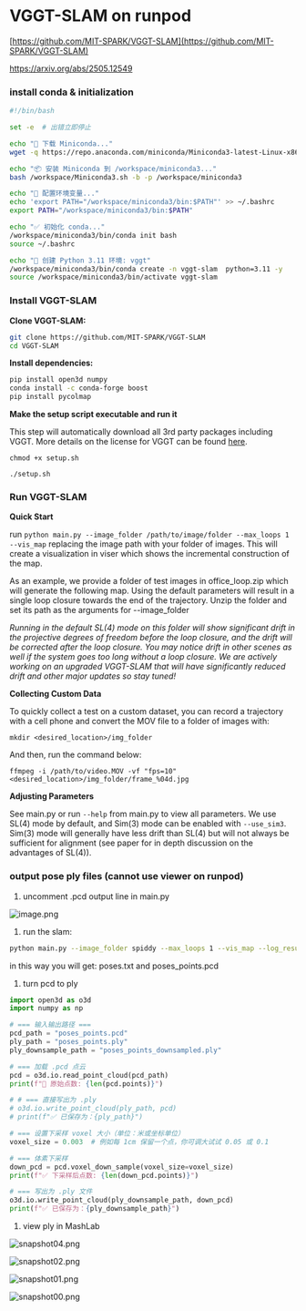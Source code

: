 # VGGT-SLAM on runpod

[https://github.com/MIT-SPARK/VGGT-SLAM](https://github.com/MIT-SPARK/VGGT-SLAM)

https://arxiv.org/abs/2505.12549

### install conda & initialization

```bash
#!/bin/bash

set -e  # 出错立即停止

echo "🚀 下载 Miniconda..."
wget -q https://repo.anaconda.com/miniconda/Miniconda3-latest-Linux-x86_64.sh -O /workspace/Miniconda3.sh

echo "📦 安装 Miniconda 到 /workspace/miniconda3..."
bash /workspace/Miniconda3.sh -b -p /workspace/miniconda3

echo "🔧 配置环境变量..."
echo 'export PATH="/workspace/miniconda3/bin:$PATH"' >> ~/.bashrc
export PATH="/workspace/miniconda3/bin:$PATH"

echo "✅ 初始化 conda..."
/workspace/miniconda3/bin/conda init bash
source ~/.bashrc

echo "🧪 创建 Python 3.11 环境: vggt"
/workspace/miniconda3/bin/conda create -n vggt-slam  python=3.11 -y
source /workspace/miniconda3/bin/activate vggt-slam
```

### Install VGGT-SLAM

**Clone VGGT-SLAM:**

```bash
git clone https://github.com/MIT-SPARK/VGGT-SLAM
cd VGGT-SLAM
```

**Install dependencies:**

```bash
pip install open3d numpy
conda install -c conda-forge boost
pip install pycolmap
```

**Make the setup script executable and run it**

This step will automatically download all 3rd party packages including VGGT. More details on the license for VGGT can be found [here](https://github.com/facebookresearch/vggt/blob/main/LICENSE.txt).

```
chmod +x setup.sh

```

```
./setup.sh

```

### Run VGGT-SLAM

**Quick Start**

run `python main.py --image_folder /path/to/image/folder --max_loops 1 --vis_map` replacing the image path with your folder of images. This will create a visualization in viser which shows the incremental construction of the map.

As an example, we provide a folder of test images in office_loop.zip which will generate the following map. Using the default parameters will result in a single loop closure towards the end of the trajectory. Unzip the folder and set its path as the arguments for --image_folder

[](https://github.com/MIT-SPARK/VGGT-SLAM/raw/main/assets/office-loop-figure)

*Running in the default SL(4) mode on this folder will show significant drift in the projective degrees of freedom before the loop closure, and the drift will be corrected after the loop closure. You may notice drift in other scenes as well if the system goes too long without a loop closure. We are actively working on an upgraded VGGT-SLAM that will have significantly reduced drift and other major updates so stay tuned!*

**Collecting Custom Data**

To quickly collect a test on a custom dataset, you can record a trajectory with a cell phone and convert the MOV file to a folder of images with:

```
mkdir <desired_location>/img_folder

```

And then, run the command below:

```
ffmpeg -i /path/to/video.MOV -vf "fps=10" <desired_location>/img_folder/frame_%04d.jpg

```

**Adjusting Parameters**

See main.py or run `--help` from main.py to view all parameters. We use SL(4) mode by default, and Sim(3) mode can be enabled with `--use_sim3`. Sim(3) mode will generally have less drift than SL(4) but will not always be sufficient for alignment (see paper for in depth discussion on the advantages of SL(4)).

### output pose ply files (cannot use viewer on runpod)

1. uncomment .pcd output line in main.py

![image.png](images/VGGT-SLAM%20on%20runpod%2022b71bdab3cf80e784bec1a3f9b391a4/image.png)

1. run the slam:

```bash
python main.py --image_folder spiddy --max_loops 1 --vis_map --log_results
```

in this way you will get: poses.txt and poses_points.pcd

1. turn pcd to ply

```python
import open3d as o3d
import numpy as np

# === 输入输出路径 ===
pcd_path = "poses_points.pcd"
ply_path = "poses_points.ply"
ply_downsample_path = "poses_points_downsampled.ply"

# === 加载 .pcd 点云
pcd = o3d.io.read_point_cloud(pcd_path)
print(f"📌 原始点数: {len(pcd.points)}")

# # === 直接写出为 .ply
# o3d.io.write_point_cloud(ply_path, pcd)
# print(f"✅ 已保存为：{ply_path}")

# === 设置下采样 voxel 大小（单位：米或坐标单位）
voxel_size = 0.003  # 例如每 1cm 保留一个点，你可调大试试 0.05 或 0.1

# === 体素下采样
down_pcd = pcd.voxel_down_sample(voxel_size=voxel_size)
print(f"✅ 下采样后点数: {len(down_pcd.points)}")

# === 写出为 .ply 文件
o3d.io.write_point_cloud(ply_downsample_path, down_pcd)
print(f"✅ 已保存为：{ply_downsample_path}")
```

1. view ply in MashLab

![snapshot04.png](images/VGGT-SLAM%20on%20runpod%2022b71bdab3cf80e784bec1a3f9b391a4/snapshot04.png)

![snapshot02.png](images/VGGT-SLAM%20on%20runpod%2022b71bdab3cf80e784bec1a3f9b391a4/snapshot02.png)

![snapshot01.png](images/VGGT-SLAM%20on%20runpod%2022b71bdab3cf80e784bec1a3f9b391a4/snapshot01.png)

![snapshot00.png](images/VGGT-SLAM%20on%20runpod%2022b71bdab3cf80e784bec1a3f9b391a4/snapshot00.png)
